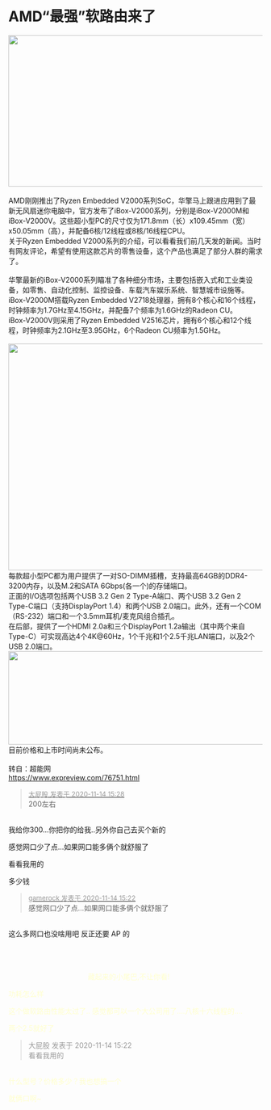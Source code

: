 # AMD“最强”软路由来了


<img id="aimg_OHX58" onclick="zoom(this, this.src, 0, 0, 0)" class="zoom" width="600" height="300" src="https://s3.ax1x.com/2020/11/14/DCsTWd.jpg" onmouseover="img_onmouseoverfunc(this)" onclick="zoom(this)" style="cursor:pointer" border="0" alt="" /><br />
<br />
AMD刚刚推出了Ryzen Embedded V2000系列SoC，华擎马上跟进应用到了最新无风扇迷你电脑中，官方发布了iBox-V2000系列，分别是iBox-V2000M和iBox-V2000V。这些超小型PC的尺寸仅为171.8mm（长）x109.45mm（宽）x50.05mm（高），并配备6核/12线程或8核/16线程CPU。<br />
关于Ryzen Embedded V2000系列的介绍，可以看看我们前几天发的新闻。当时有网友评论，希望有使用这款芯片的零售设备，这个产品也满足了部分人群的需求了。<br />
<br />
华擎最新的iBox-V2000系列瞄准了各种细分市场，主要包括嵌入式和工业类设备，如零售、自动化控制、监控设备、车载汽车娱乐系统、智慧城市设施等。<br />
iBox-V2000M搭载Ryzen Embedded V2718处理器，拥有8个核心和16个线程，时钟频率为1.7GHz至4.15GHz，并配备7个频率为1.6GHz的Radeon CU。<br />
iBox-V2000V则采用了Ryzen Embedded V2516芯片，拥有6个核心和12个线程，时钟频率为2.1GHz至3.95GHz，6个Radeon CU频率为1.5GHz。<br />
<br />
<img id="aimg_bbbKu" onclick="zoom(this, this.src, 0, 0, 0)" class="zoom" width="600" height="449" src="https://s3.ax1x.com/2020/11/14/DCszFg.jpg" onmouseover="img_onmouseoverfunc(this)" onclick="zoom(this)" style="cursor:pointer" border="0" alt="" /><br />
每款超小型PC都为用户提供了一对SO-DIMM插槽，支持最高64GB的DDR4-3200内存，以及M.2和SATA 6Gbps(各一个)的存储端口。<br />
正面的I/O选项包括两个USB 3.2 Gen 2 Type-A端口、两个USB 3.2 Gen 2 Type-C端口（支持DisplayPort 1.4）和两个USB 2.0端口。此外，还有一个COM（RS-232）端口和一个3.5mm耳机/麦克风组合插孔。<br />
在后部，提供了一个HDMI 2.0a和三个DisplayPort 1.2a输出（其中两个来自Type-C）可实现高达4个4K@60Hz，1个千兆和1个2.5千兆LAN端口，以及2个USB 2.0端口。<br />
<img id="aimg_ajuZa" onclick="zoom(this, this.src, 0, 0, 0)" class="zoom" width="600" height="185" src="https://s3.ax1x.com/2020/11/14/DCypWj.jpg" onmouseover="img_onmouseoverfunc(this)" onclick="zoom(this)" style="cursor:pointer" border="0" alt="" /><br />
目前价格和上市时间尚未公布。<br />
<br />
转自：超能网<br />
https://www.expreview.com/76751.html<br />


<div class="quote"><blockquote><font size="2"><a href="https://www.hostloc.com/forum.php?mod=redirect&amp;goto=findpost&amp;pid=9453400&amp;ptid=766637" target="_blank"><font color="#999999">大屁股 发表于 2020-11-14 15:28</font></a></font><br />
200左右</blockquote></div><br />
我给你300...你把你的给我..另外你自己去买个新的

感觉网口少了点...如果网口能多俩个就舒服了

看看我用的 <br />
<img id="aimg_z55NR" onclick="zoom(this, this.src, 0, 0, 0)" class="zoom" src="https://s1.ax1x.com/2020/08/04/aBmHVe.jpg" onmouseover="img_onmouseoverfunc(this)" onload="thumbImg(this)" border="0" alt="" />

多少钱&nbsp; &nbsp;&nbsp; &nbsp;&nbsp; &nbsp;&nbsp; &nbsp;&nbsp; &nbsp;&nbsp; &nbsp;&nbsp; &nbsp;&nbsp;&nbsp;

<div class="quote"><blockquote><font size="2"><a href="https://www.hostloc.com/forum.php?mod=redirect&amp;goto=findpost&amp;pid=9453369&amp;ptid=766637" target="_blank"><font color="#999999">gamerock 发表于 2020-11-14 15:22</font></a></font><br />
感觉网口少了点...如果网口能多俩个就舒服了</blockquote></div><br />
这么多网口也没啥用吧 反正还要 AP 的<ul></ul><span style="float:left;margin-right:5px"><br />
<br />
<br />
<font color="FFFFCC">&nbsp; &nbsp; &nbsp; &nbsp; &nbsp; &nbsp; &nbsp; &nbsp; &nbsp; &nbsp; &nbsp; &nbsp; &nbsp; &nbsp; &nbsp; &nbsp; &nbsp; &nbsp; &nbsp; &nbsp; 藏起来的小尾巴,不让你看!&nbsp;&nbsp;

功耗怎么样

这个做软路由性能太过了.. 感觉都可以一个大公司用了....八核十六线程的....

两个2.5就好了

<div class="quote"><blockquote><font color="#999999">大屁股 发表于 2020-11-14 15:22</font><br />
<font color="#999999">看看我用的</font></blockquote></div><br />
什么型号？价格多少？我也想搞一个

就俩口啊~ 

